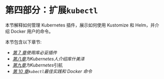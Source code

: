 # 第四部分：扩展`kubectl`

本节解释如何管理 Kubernetes 插件，展示如何使用 Kustomize 和 Helm，并介绍 Docker 用户的命令。

本节包含以下章节:

*   [*第 7 章*](07.html#_idTextAnchor070)*使用库必妥插件*
*   [*第八章*](08.html#_idTextAnchor076)*为Kubernetes人介绍库什美泽*
*   [*第九章*](09.html#_idTextAnchor081)*为Kubernetes*引航
*   [*第 10 章*](10.html#_idTextAnchor096)*`kubectl`最佳实践和 Docker 命令*